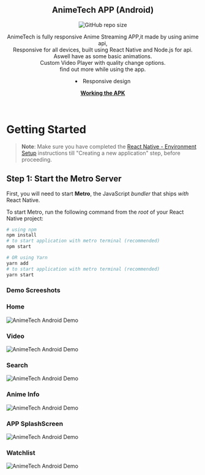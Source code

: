<div align="center">
  
  <h2 align="center">AnimeTech APP (Android)</h2>

  ![GitHub repo size](https://img.shields.io/github/repo-size/Tech2cool/AnimeTechAPP)


  AnimeTech is fully responsive Anime Streaming APP,it made by using anime api, 
  <br />Responsive for all devices, built using React Native and Node.js for api.
  <br />Aswell have as some basic animations.
  <br />Custom Video Player with quality change options.
  <br />find out more while using the app.
  <li align="center">Responsive design</li>

  <a href="https://github.com/Tech2cool/AnimeTechAPP/tree/main/BUILD_APK"><strong>Working the APK</strong></a>

</div>

<br />

# Getting Started

>**Note**: Make sure you have completed the [React Native - Environment Setup](https://reactnative.dev/docs/environment-setup) instructions till "Creating a new application" step, before proceeding.

## Step 1: Start the Metro Server

First, you will need to start **Metro**, the JavaScript _bundler_ that ships _with_ React Native.

To start Metro, run the following command from the _root_ of your React Native project:


```bash
# using npm
npm install 
# to start application with metro terminal (recommended)
npm start

# OR using Yarn
yarn add
# to start application with metro terminal (recommended)
yarn start
```
### Demo Screeshots
### Home 
![AnimeTech Android Demo](./readme-images/home.jpg "Home")
### Video 
![AnimeTech Android Demo](./readme-images/video.jpg "Video")

### Search 
![AnimeTech Android Demo](./readme-images/search.jpg "Search")

### Anime Info 
![AnimeTech Android Demo](./readme-images/info.jpg "Info")

### APP SplashScreen 
![AnimeTech Android Demo](./readme-images/splashScreen.jpg "Splashscreen")


### Watchlist 
![AnimeTech Android Demo](./readme-images/watchlist.jpg "Watchlist")